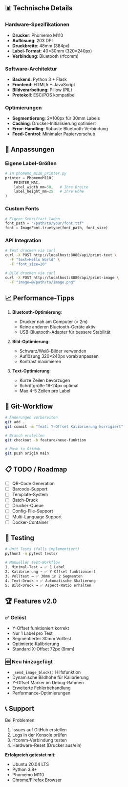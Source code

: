 ## 📊 Technische Details

### Hardware-Spezifikationen
- **Drucker**: Phomemo M110
- **Auflösung**: 203 DPI
- **Druckbreite**: 48mm (384px)
- **Label-Format**: 40×30mm (320×240px)
- **Verbindung**: Bluetooth (rfcomm)

### Software-Architektur
- **Backend**: Python 3 + Flask
- **Frontend**: HTML5 + JavaScript
- **Bildverarbeitung**: Pillow (PIL)
- **Protokoll**: ESC/POS kompatibel

### Optimierungen
- **Segmentierung**: 2×100px für 30mm Labels
- **Caching**: Drucker-Initialisierung optimiert
- **Error-Handling**: Robuste Bluetooth-Verbindung
- **Feed-Control**: Minimaler Papiervorschub

## 🎨 Anpassungen

### Eigene Label-Größen
```python
# In phomemo_m110_printer.py
printer = PhomemoM110(
    PRINTER_MAC, 
    label_width_mm=50,   # Ihre Breite
    label_height_mm=25   # Ihre Höhe
)
```

### Custom Fonts
```python
# Eigene Schriftart laden
font_path = "/path/to/your/font.ttf"
font = ImageFont.truetype(font_path, font_size)
```

### API Integration
```bash
# Text drucken via curl
curl -X POST http://localhost:8080/api/print-text \
  -F "text=Hello World" \
  -F "font_size=20"

# Bild drucken via curl
curl -X POST http://localhost:8080/api/print-image \
  -F "image=@/path/to/image.png"
```

## 📈 Performance-Tipps

1. **Bluetooth-Optimierung**:
   - Drucker nah am Computer (< 2m)
   - Keine anderen Bluetooth-Geräte aktiv
   - USB-Bluetooth-Adapter für bessere Stabilität

2. **Bild-Optimierung**:
   - Schwarz/Weiß-Bilder verwenden
   - Auflösung 320×240px vorab anpassen
   - Kontrast maximieren

3. **Text-Optimierung**:
   - Kurze Zeilen bevorzugen
   - Schriftgröße 16-24px optimal
   - Max 4-5 Zeilen pro Label

## 🔄 Git-Workflow

```bash
# Änderungen vorbereiten
git add .
git commit -m "feat: Y-Offset Kalibrierung korrigiert"

# Branch erstellen
git checkout -b feature/neue-funktion

# Push to GitHub
git push origin main
```

## 📋 TODO / Roadmap

- [ ] QR-Code Generation
- [ ] Barcode-Support  
- [ ] Template-System
- [ ] Batch-Druck
- [ ] Drucker-Queue
- [ ] Config-File-Support
- [ ] Multi-Language Support
- [ ] Docker-Container

## 🧪 Testing

```bash
# Unit Tests (falls implementiert)
python3 -m pytest tests/

# Manueller Test-Workflow
1. Minimal-Test → ✅ 1 Label
2. Kalibrierung → ✅ Y-Offset funktioniert  
3. Volltest → ✅ 30mm in 2 Segmenten
4. Text-Druck → ✅ Automatische Skalierung
5. Bild-Druck → ✅ Aspect-Ratio erhalten
```

## 🏆 Features v2.0

### ✅ Gelöst
- Y-Offset funktioniert korrekt
- Nur 1 Label pro Test
- Segmentierter 30mm Volltest
- Optimierte Kalibrierung
- Standard X-Offset 72px (9mm)

### 🆕 Neu hinzugefügt
- `_send_image_block()` Hilfsfunktion
- Dynamische Bildhöhe für Kalibrierung
- Y-Offset Marker im Debug-Rahmen
- Erweiterte Fehlerbehandlung
- Performance-Optimierungen

## 📞 Support

Bei Problemen:
1. Issues auf GitHub erstellen
2. Logs in der Konsole prüfen
3. rfcomm-Verbindung testen
4. Hardware-Reset (Drucker aus/ein)

**Erfolgreich getestet mit**:
- Ubuntu 20.04 LTS
- Python 3.8+
- Phomemo M110
- Chrome/Firefox Browser
